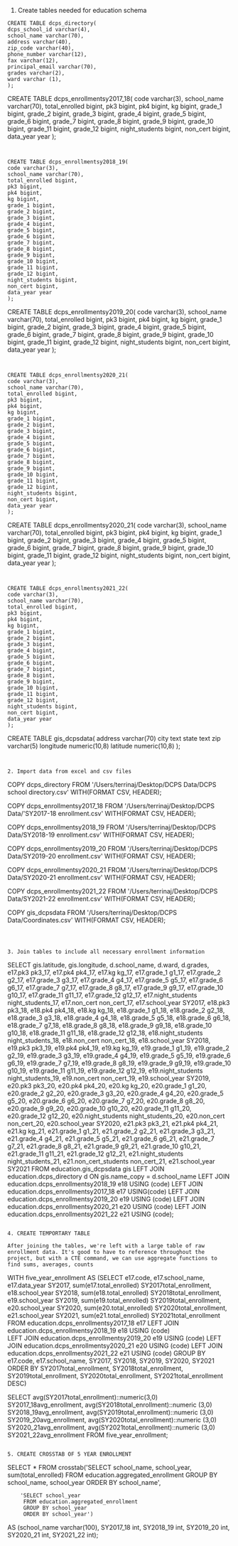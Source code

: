 1. Create tables needed for education schema

```
CREATE TABLE dcps_directory(
dcps_school_id varchar(4),
school_name varchar(70),
address varchar(40),
zip_code varchar(40),
phone_number varchar(12),
fax varchar(12),
principal_email varchar(70),
grades varchar(2),
ward varchar (1),
);
```

CREATE TABLE dcps_enrollmentsy2017_18(
code varchar(3),
school_name varchar(70),
total_enrolled bigint,
pk3 bigint,
pk4 bigint,
kg bigint,
grade_1 bigint,
grade_2 bigint,
grade_3 bigint,
grade_4 bigint,
grade_5 bigint,
grade_6 bigint,
grade_7 bigint,
grade_8 bigint,
grade_9 bigint,
grade_10 bigint,
grade_11 bigint,
grade_12 bigint,
night_students bigint,
non_cert bigint,
data_year year
);
```


CREATE TABLE dcps_enrollmentsy2018_19(
code varchar(3),
school_name varchar(70),
total_enrolled bigint,
pk3 bigint,
pk4 bigint,
kg bigint,
grade_1 bigint,
grade_2 bigint,
grade_3 bigint,
grade_4 bigint,
grade_5 bigint,
grade_6 bigint,
grade_7 bigint,
grade_8 bigint,
grade_9 bigint,
grade_10 bigint,
grade_11 bigint,
grade_12 bigint,
night_students bigint,
non_cert bigint,
data_year year
);
```



CREATE TABLE dcps_enrollmentsy2019_20(
code varchar(3),
school_name varchar(70),
total_enrolled bigint,
pk3 bigint,
pk4 bigint,
kg bigint,
grade_1 bigint,
grade_2 bigint,
grade_3 bigint,
grade_4 bigint,
grade_5 bigint,
grade_6 bigint,
grade_7 bigint,
grade_8 bigint,
grade_9 bigint,
grade_10 bigint,
grade_11 bigint,
grade_12 bigint,
night_students bigint,
non_cert bigint,
data_year year
);
```


CREATE TABLE dcps_enrollmentsy2020_21(
code varchar(3),
school_name varchar(70),
total_enrolled bigint,
pk3 bigint,
pk4 bigint,
kg bigint,
grade_1 bigint,
grade_2 bigint,
grade_3 bigint,
grade_4 bigint,
grade_5 bigint,
grade_6 bigint,
grade_7 bigint,
grade_8 bigint,
grade_9 bigint,
grade_10 bigint,
grade_11 bigint,
grade_12 bigint,
night_students bigint,
non_cert bigint,
data_year year
);
```


CREATE TABLE dcps_enrollmentsy2020_21(
code varchar(3),
school_name varchar(70),
total_enrolled bigint,
pk3 bigint,
pk4 bigint,
kg bigint,
grade_1 bigint,
grade_2 bigint,
grade_3 bigint,
grade_4 bigint,
grade_5 bigint,
grade_6 bigint,
grade_7 bigint,
grade_8 bigint,
grade_9 bigint,
grade_10 bigint,
grade_11 bigint,
grade_12 bigint,
night_students bigint,
non_cert bigint,
data_year year
);
```


CREATE TABLE dcps_enrollmentsy2021_22(
code varchar(3),
school_name varchar(70),
total_enrolled bigint,
pk3 bigint,
pk4 bigint,
kg bigint,
grade_1 bigint,
grade_2 bigint,
grade_3 bigint,
grade_4 bigint,
grade_5 bigint,
grade_6 bigint,
grade_7 bigint,
grade_8 bigint,
grade_9 bigint,
grade_10 bigint,
grade_11 bigint,
grade_12 bigint,
night_students bigint,
non_cert bigint,
data_year year
);
```


CREATE TABLE gis_dcpsdata(
address varchar(70)
city text
state text
zip varchar(5)
longitude numeric(10,8)
latitude numeric(10,8)
);
```


2. Import data from excel and csv files
```
COPY dcps_directory
FROM '/Users/terrinaj/Desktop/DCPS Data/DCPS school directory.csv'
WITH(FORMAT CSV, HEADER);

COPY dcps_enrollmentsy2017_18
FROM '/Users/terrinaj/Desktop/DCPS Data/'SY2017-18 enrollment.csv'
WITH(FORMAT CSV, HEADER);

COPY dcps_enrollmentsy2018_19
FROM '/Users/terrinaj/Desktop/DCPS Data/SY2018-19 enrollment.csv'
WITH(FORMAT CSV, HEADER);

COPY dcps_enrollmentsy2019_20
FROM '/Users/terrinaj/Desktop/DCPS Data/SY2019-20 enrollment.csv'
WITH(FORMAT CSV, HEADER);

COPY dcps_enrollmentsy2020_21
FROM '/Users/terrinaj/Desktop/DCPS Data/SY2020-21 enrollment.csv'
WITH(FORMAT CSV, HEADER);

COPY dcps_enrollmentsy2021_22
FROM '/Users/terrinaj/Desktop/DCPS Data/SY2021-22 enrollment.csv'
WITH(FORMAT CSV, HEADER);

COPY gis_dcpsdata
FROM '/Users/terrinaj/Desktop/DCPS Data/Coordinates.csv'
WITH(FORMAT CSV, HEADER);
```



3. Join tables to include all necessary enrollment information
```
SELECT
     gis.latitude,
	   gis.longitude,
	   d.school_name,
	   d.ward,
	   d.grades,
	   e17.pk3 pk3_17,
	   e17.pk4 pk4_17,
	   e17.kg kg_17,
	   e17.grade_1 g1_17,
	   e17.grade_2 g2_17,
	   e17.grade_3 g3_17,
	   e17.grade_4 g4_17,
	   e17.grade_5 g5_17,
	   e17.grade_6 g6_17,
	   e17.grade_7 g7_17,
	   e17.grade_8 g8_17,
	   e17.grade_9 g9_17,
	   e17.grade_10 g10_17,
	   e17.grade_11 g11_17,
	   e17.grade_12 g12_17,
	   e17.night_students night_students_17,
	   e17.non_cert non_cert_17,
	   e17.school_year SY2017,
	   e18.pk3 pk3_18,
	   e18.pk4 pk4_18,
	   e18.kg kg_18,
	   e18.grade_1 g1_18,
	   e18.grade_2 g2_18,
	   e18.grade_3 g3_18,
	   e18.grade_4 g4_18,
	   e18.grade_5 g5_18,
	   e18.grade_6 g6_18,
	   e18.grade_7 g7_18,
	   e18.grade_8 g8_18,
	   e18.grade_9 g9_18,
	   e18.grade_10 g10_18,
	   e18.grade_11 g11_18,
	   e18.grade_12 g12_18,
	   e18.night_students night_students_18,
	   e18.non_cert non_cert_18,
	   e18.school_year SY2018,
	   e19.pk3 pk3_19,
	   e19.pk4 pk4_19,
	   e19.kg kg_19,
	   e19.grade_1 g1_19,
	   e19.grade_2 g2_19,
	   e19.grade_3 g3_19,
	   e19.grade_4 g4_19,
	   e19.grade_5 g5_19,
	   e19.grade_6 g6_19,
	   e19.grade_7 g7_19,
	   e19.grade_8 g8_19,
	   e19.grade_9 g9_19,
	   e19.grade_10 g10_19,
	   e19.grade_11 g11_19,
	   e19.grade_12 g12_19,
	   e19.night_students night_students_19,
	   e19.non_cert non_cert_19,
	   e19.school_year SY2019,
	   e20.pk3 pk3_20,
	   e20.pk4 pk4_20,
	   e20.kg kg_20,
	   e20.grade_1 g1_20,
	   e20.grade_2 g2_20,
	   e20.grade_3 g3_20,
	   e20.grade_4 g4_20,
	   e20.grade_5 g5_20,
	   e20.grade_6 g6_20,
	   e20.grade_7 g7_20,
	   e20.grade_8 g8_20,
	   e20.grade_9 g9_20,
	   e20.grade_10 g10_20,
	   e20.grade_11 g11_20,
	   e20.grade_12 g12_20,
	   e20.night_students night_students_20,
	   e20.non_cert non_cert_20,
	   e20.school_year SY2020,
	   e21.pk3 pk3_21,
	   e21.pk4 pk4_21,
	   e21.kg kg_21,
	   e21.grade_1 g1_21,
	   e21.grade_2 g2_21,
	   e21.grade_3 g3_21,
	   e21.grade_4 g4_21,
	   e21.grade_5 g5_21,
	   e21.grade_6 g6_21,
	   e21.grade_7 g7_21,
	   e21.grade_8 g8_21,
	   e21.grade_9 g9_21,
	   e21.grade_10 g10_21,
	   e21.grade_11 g11_21,
	   e21.grade_12 g12_21,
	   e21.night_students night_students_21,
	   e21.non_cert_students non_cert_21,
	   e21.school_year SY2021
FROM education.gis_dcpsdata gis
	LEFT JOIN education.dcps_directory d
	ON gis.name_copy = d.school_name
	LEFT JOIN education.dcps_enrollmentsy2018_19 e18
	USING (code)
	LEFT JOIN education.dcps_enrollmentsy2017_18 e17
	USING(code)
	LEFT JOIN education.dcps_enrollmentsy2019_20 e19
	USING (code)
	LEFT JOIN education.dcps_enrollmentsy2020_21 e20
 	USING (code)
	LEFT JOIN education.dcps_enrollmentsy2021_22 e21
	USING (code);
  ```
  
  4. CREATE TEMPORTARY TABLE

After joining the tables, we're left with a large table of raw enrollment data. It's good to have to reference throughout the project, but with a CTE command, we can use aggregate functions to find sums, averages, counts

```
WITH five_year_enrollment AS (SELECT e17.code, e17.school_name, e17.data_year SY2017, sum(e17.total_enrolled) SY2017total_enrollment, e18.school_year SY2018, 
		sum(e18.total_enrolled) SY2018total_enrollment, e19.school_year SY2019, sum(e19.total_enrolled) SY2019total_enrollment,
		e20.school_year SY2020, sum(e20.total_enrolled) SY2020total_enrollment, e21.school_year SY2021,
		sum(e21.total_enrolled) SY2021total_enrollment
FROM education.dcps_enrollmentsy2017_18 e17
  	LEFT JOIN education.dcps_enrollmentsy2018_19 e18
		USING (code)	
	LEFT JOIN education.dcps_enrollmentsy2019_20 e19
		USING (code)
	LEFT JOIN education.dcps_enrollmentsy2020_21 e20
		USING (code)
	LEFT JOIN education.dcps_enrollmentsy2021_22 e21
		USING (code)
GROUP BY e17.code, e17.school_name, SY2017, SY2018, SY2019, SY2020, SY2021
ORDER BY SY2017total_enrollment, SY2018total_enrollment, SY2019total_enrollment, SY2020total_enrollment, SY2021total_enrollment  DESC)

SELECT avg(SY2017total_enrollment)::numeric(3,0) SY2017_18avg_enrollment, 
avg(SY2018total_enrollment)::numeric (3,0) SY2018_19avg_enrollment, 
avg(SY2019total_enrollment)::numeric (3,0) SY2019_20avg_enrollment, 
avg(SY2020total_enrollment)::numeric (3,0) SY2020_21avg_enrollment, 
avg(SY2021total_enrollment)::numeric (3,0) SY2021_22avg_enrollment
FROM five_year_enrollment;
```

5. CREATE CROSSTAB OF 5 YEAR ENROLLMENT
```
SELECT * 
FROM crosstab('SELECT school_name,
			   school_year,
			   sum(total_enrolled)
		FROM education.aggregated_enrollment
		GROUP BY school_name, school_year
		ORDER BY school_name',

		'SELECT school_year
		 FROM education.aggregated_enrollment
		 GROUP BY school_year
		 ORDER BY school_year')

AS (school_name varchar(100),
	SY2017_18 int,
	SY2018_19 int,
	SY2019_20 int,
	SY2020_21 int,
	SY2021_22 int);
```

